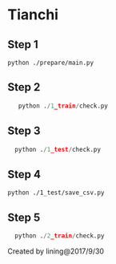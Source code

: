 # Tianchi

## Step 1
`python ./prepare/main.py`

## Step 2
```python ./1_train/main.py
   python ./1_train/check.py
```

## Step 3
```python ./1_test/main.py
  python ./1_test/check.py
```
## Step 4
```python ./1_test/save_csv.py```

## Step 5
```python ./2_train/create_data.py
  python ./2_train/check.py
  ```

Created by lining@2017/9/30
